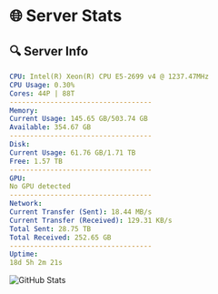 # 🌐 Server Stats
## 🔍 Server Info
```yaml
CPU: Intel(R) Xeon(R) CPU E5-2699 v4 @ 1237.47MHz
CPU Usage: 0.30%
Cores: 44P | 88T
-----------------------------------
Memory:
Current Usage: 145.65 GB/503.74 GB
Available: 354.67 GB
-----------------------------------
Disk:
Current Usage: 61.76 GB/1.71 TB
Free: 1.57 TB
-----------------------------------
GPU:
No GPU detected
-----------------------------------
Network:
Current Transfer (Sent): 18.44 MB/s
Current Transfer (Received): 129.31 KB/s
Total Sent: 28.75 TB
Total Received: 252.65 GB
-----------------------------------
Uptime:
18d 5h 2m 21s
```
![GitHub Stats](https://img.shields.io/badge/Updated-2025-03-26_02:25:10-blue)